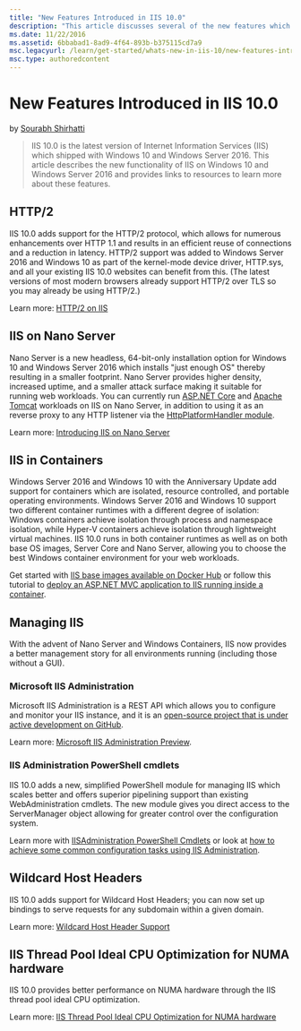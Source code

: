 ```yaml
---
title: "New Features Introduced in IIS 10.0"
description: "This article discusses several of the new features which were introduced in Internet Information Services (IIS) which shipped with Windows 10 and Windows Ser..."
ms.date: 11/22/2016
ms.assetid: 6bbabad1-8ad9-4f64-893b-b375115cd7a9
msc.legacyurl: /learn/get-started/whats-new-in-iis-10/new-features-introduced-in-iis-100
msc.type: authoredcontent
---
```

# New Features Introduced in IIS 10.0

by [Sourabh Shirhatti](https://github.com/shirhatti)

> IIS 10.0 is the latest version of Internet Information Services (IIS) which shipped with Windows 10 and Windows Server 2016. This article describes the new functionality of IIS on Windows 10 and Windows Server 2016 and provides links to resources to learn more about these features.

## HTTP/2

IIS 10.0 adds support for the HTTP/2 protocol, which allows for numerous enhancements over HTTP 1.1 and results in an efficient reuse of connections and a reduction in latency. HTTP/2 support was added to Windows Server 2016 and Windows 10 as part of the kernel-mode device driver, HTTP.sys, and all your existing IIS 10.0 websites can benefit from this. (The latest versions of most modern browsers already support HTTP/2 over TLS so you may already be using HTTP/2.)

Learn more: [HTTP/2 on IIS](http2-on-iis.md)

## IIS on Nano Server

Nano Server is a new headless, 64-bit-only installation option for Windows 10 and Windows Server 2016 which installs &quot;just enough OS&quot; thereby resulting in a smaller footprint. Nano Server provides higher density, increased uptime, and a smaller attack surface making it suitable for running web workloads. You can currently run [ASP.NET Core](/iis/get-started/whats-new-in-iis-10/running-aspnet-core-with-iis-on-nano-server) and [Apache Tomcat](https://blogs.iis.net/jeonghwan/running-tomcat-with-iis-on-nano-server) workloads on IIS on Nano Server, in addition to using it as an reverse proxy to any HTTP listener via the [HttpPlatformHandler module](https://www.iis.net/downloads/microsoft/httpplatformhandler).

Learn more: [Introducing IIS on Nano Server](introducing-iis-on-nano-server.md)

## IIS in Containers

Windows Server 2016 and Windows 10 with the Anniversary Update add support for containers which are isolated, resource controlled, and portable operating environments. Windows Server 2016 and Windows 10 support two different container runtimes with a different degree of isolation: Windows containers achieve isolation through process and namespace isolation, while Hyper-V containers achieve isolation through lightweight virtual machines. IIS 10.0 runs in both container runtimes as well as on both base OS images, Server Core and Nano Server, allowing you to choose the best Windows container environment for your web workloads.

Get started with [IIS base images available on Docker Hub](https://hub.docker.com/r/microsoft/windows-servercore-iis/) or follow this tutorial to [deploy an ASP.NET MVC application to IIS running inside a container](/aspnet/mvc/overview/deployment/docker-aspnetmvc).

## Managing IIS

With the advent of Nano Server and Windows Containers, IIS now provides a better management story for all environments running (including those without a GUI).

### Microsoft IIS Administration

Microsoft IIS Administration is a REST API which allows you to configure and monitor your IIS instance, and it is an [open-source project that is under active development on GitHub](https://github.com/Microsoft/IIS.Administration).

Learn more: [Microsoft IIS Administration Preview](https://blogs.iis.net/adminapi/microsoft-iis-administration-api-preview).

### IIS Administration PowerShell cmdlets

IIS 10.0 adds a new, simplified PowerShell module for managing IIS which scales better and offers superior pipelining support than existing WebAdministration cmdlets. The new module gives you direct access to the ServerManager object allowing for greater control over the configuration system.

Learn more with [IISAdministration PowerShell Cmdlets](iisadministration-powershell-cmdlets.md) or look at [how to achieve some common configuration tasks using IIS Administration](https://blogs.iis.net/jeonghwan/how-to-use-iisadministration-powershell-cmdlets-to-configure-iis-configuration-settings).

## Wildcard Host Headers

IIS 10.0 adds support for Wildcard Host Headers; you can now set up bindings to serve requests for any subdomain within a given domain.

Learn more: [Wildcard Host Header Support](wildcard-host-header-support.md)

## IIS Thread Pool Ideal CPU Optimization for NUMA hardware

IIS 10.0 provides better performance on NUMA hardware through the IIS thread pool ideal CPU optimization.

Learn more: [IIS Thread Pool Ideal CPU Optimization for NUMA hardware](thread-pool-ideal-cpu-numa-optimization.md)
